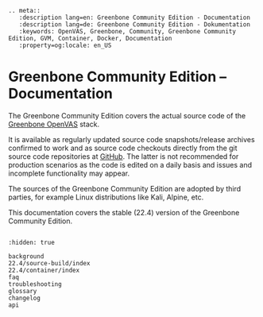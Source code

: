 ```{eval-rst}
.. meta::
   :description lang=en: Greenbone Community Edition - Documentation
   :description lang=de: Greenbone Community Edition - Dokumentation
   :keywords: OpenVAS, Greenbone, Community, Greenbone Community Edition, GVM, Container, Docker, Documentation
   :property=og:locale: en_US
```

# Greenbone Community Edition – Documentation

The Greenbone Community Edition covers the actual source code of the [Greenbone
OpenVAS](https://www.openvas.org/) stack.

It is available as regularly updated source code snapshots/release archives
confirmed to work and as source code checkouts directly from the git source code
repositories at [GitHub](https://github.com/greenbone/). The latter is not
recommended for production scenarios as the code is edited on a daily basis and
issues and incomplete functionality may appear.

The sources of the Greenbone Community Edition are adopted by third parties, for
example Linux distributions like Kali, Alpine, etc.

This documentation covers the stable (22.4) version of the Greenbone Community
Edition.

```{image} _static/greenbone-banner.png
```

```{toctree}
:hidden: true

background
22.4/source-build/index
22.4/container/index
faq
troubleshooting
glossary
changelog
api
```
